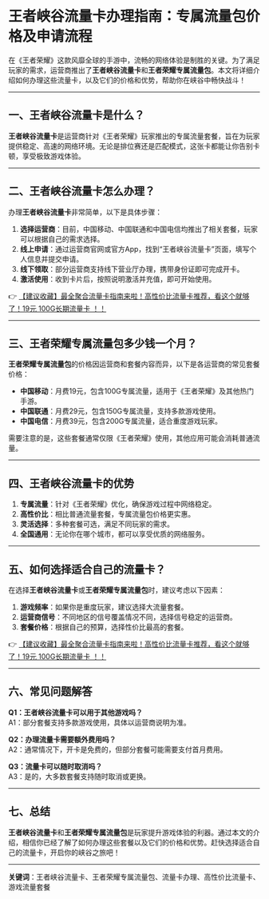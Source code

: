 # 王者峡谷流量卡办理指南：专属流量包价格及申请流程

在《王者荣耀》这款风靡全球的手游中，流畅的网络体验是制胜的关键。为了满足玩家的需求，运营商推出了**王者峡谷流量卡**和**王者荣耀专属流量包**。本文将详细介绍如何办理这些流量卡，以及它们的价格和优势，帮助你在峡谷中畅快战斗！

---

## 一、王者峡谷流量卡是什么？

**王者峡谷流量卡**是运营商针对《王者荣耀》玩家推出的专属流量套餐，旨在为玩家提供稳定、高速的网络环境。无论是排位赛还是匹配模式，这张卡都能让你告别卡顿，享受极致游戏体验。

---

## 二、王者峡谷流量卡怎么办理？

办理**王者峡谷流量卡**非常简单，以下是具体步骤：

1. **选择运营商**：目前，中国移动、中国联通和中国电信均推出了相关套餐，玩家可以根据自己的需求选择。
2. **线上申请**：通过运营商官网或官方App，找到“王者峡谷流量卡”页面，填写个人信息并提交申请。
3. **线下领取**：部分运营商支持线下营业厅办理，携带身份证即可完成开卡。
4. **激活使用**：收到卡片后，按照说明激活并充值，即可开始使用。

👉 [【建议收藏】最全聚合流量卡指南来啦！高性价比流量卡推荐，看这个就够了！19元 100G长期流量卡 ！！](https://bit.ly/Liuliangka)

---

## 三、王者荣耀专属流量包多少钱一个月？

**王者荣耀专属流量包**的价格因运营商和套餐内容而异，以下是各运营商的常见套餐价格：

- **中国移动**：月费19元，包含100G专属流量，适用于《王者荣耀》及其他热门手游。
- **中国联通**：月费29元，包含150G专属流量，支持多款游戏使用。
- **中国电信**：月费39元，包含200G专属流量，适合重度游戏玩家。

需要注意的是，这些套餐通常仅限《王者荣耀》使用，其他应用可能会消耗普通流量。

---

## 四、王者峡谷流量卡的优势

1. **专属流量**：针对《王者荣耀》优化，确保游戏过程中网络稳定。
2. **高性价比**：相比普通流量套餐，专属流量包价格更实惠。
3. **灵活选择**：多种套餐可选，满足不同玩家的需求。
4. **全国通用**：无论你在哪个城市，都可以享受优质的网络服务。

---

## 五、如何选择适合自己的流量卡？

在选择**王者峡谷流量卡**或**王者荣耀专属流量包**时，建议考虑以下因素：

1. **游戏频率**：如果你是重度玩家，建议选择大流量套餐。
2. **运营商信号**：不同地区的信号覆盖情况不同，选择信号稳定的运营商。
3. **套餐价格**：根据自己的预算，选择性价比最高的套餐。

👉 [【建议收藏】最全聚合流量卡指南来啦！高性价比流量卡推荐，看这个就够了！19元 100G长期流量卡 ！！](https://bit.ly/Liuliangka)

---

## 六、常见问题解答

**Q1：王者峡谷流量卡可以用于其他游戏吗？**  
A1：部分套餐支持多款游戏使用，具体以运营商说明为准。

**Q2：办理流量卡需要额外费用吗？**  
A2：通常情况下，开卡是免费的，但部分套餐可能需要支付首月费用。

**Q3：流量卡可以随时取消吗？**  
A3：是的，大多数套餐支持随时取消或更换。

---

## 七、总结

**王者峡谷流量卡**和**王者荣耀专属流量包**是玩家提升游戏体验的利器。通过本文的介绍，相信你已经了解了如何办理这些套餐以及它们的价格和优势。赶快选择适合自己的流量卡，开启你的峡谷之旅吧！

---

**关键词**：王者峡谷流量卡、王者荣耀专属流量包、流量卡办理、高性价比流量卡、游戏流量套餐